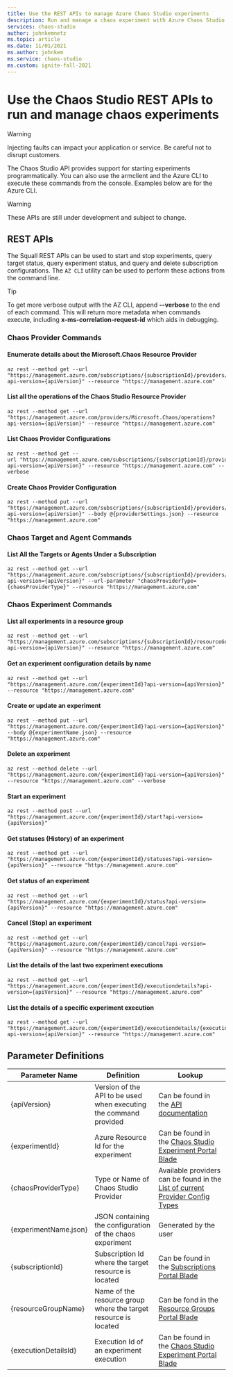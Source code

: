 ```yaml
---
title: Use the REST APIs to manage Azure Chaos Studio experiments
description: Run and manage a chaos experiment with Azure Chaos Studio using REST APIs.
services: chaos-studio
author: johnkemnetz
ms.topic: article
ms.date: 11/01/2021
ms.author: johnkem
ms.service: chaos-studio
ms.custom: ignite-fall-2021
---
```


# Use the Chaos Studio REST APIs to run and manage chaos experiments

> [!WARNING]
> Injecting faults can impact your application or service. Be careful not to disrupt customers.  

The Chaos Studio API provides support for starting experiments programmatically. You can also use the armclient and the Azure CLI to execute these commands from the console. Examples below are for the Azure CLI.

> [!Warning]
> These APIs are still under development and subject to change.

## REST APIs

The Squall REST APIs can be used to start and stop experiments, query target status, query experiment status, and query and delete subscription configurations. The `AZ CLI` utility can be used to perform these actions from the command line.

> [!TIP]
> To get more verbose output with the AZ CLI, append **--verbose** to the end of each command. This will return more metadata when commands execute, including **x-ms-correlation-request-id** which aids in debugging.

### Chaos Provider Commands

#### Enumerate details about the Microsoft.Chaos Resource Provider

```azurecli
az rest --method get --url "https://management.azure.com/subscriptions/{subscriptionId}/providers/Microsoft.Chaos?api-version={apiVersion}" --resource "https://management.azure.com"
```

#### List all the operations of the Chaos Studio Resource Provider

```azurecli
az rest --method get --url "https://management.azure.com/providers/Microsoft.Chaos/operations?api-version={apiVersion}" --resource "https://management.azure.com"
```

#### List Chaos Provider Configurations

```azurecli
az rest --method get --url "https://management.azure.com/subscriptions/{subscriptionId}/providers/microsoft.chaos/chaosProviderConfigurations/?api-version={apiVersion}" --resource "https://management.azure.com" --verbose 
```

#### Create Chaos Provider Configuration

```azurecli
az rest --method put --url "https://management.azure.com/subscriptions/{subscriptionId}/providers/microsoft.chaos/chaosProviderConfigurations/{chaosProviderType}?api-version={apiVersion}" --body @{providerSettings.json} --resource "https://management.azure.com"
```

### Chaos Target and Agent Commands

#### List All the Targets or Agents Under a Subscription

```azurecli
az rest --method get --url "https://management.azure.com/subscriptions/{subscriptionId}/providers/Microsoft.Chaos/chaosTargets/?api-version={apiVersion}" --url-parameter "chaosProviderType={chaosProviderType}" --resource "https://management.azure.com"
```

### Chaos Experiment Commands

#### List all experiments in a resource group

```azurecli
az rest --method get --url "https://management.azure.com/subscriptions/{subscriptionId}/resourceGroups/{resourceGroupName}/providers/Microsoft.Chaos/chaosExperiments?api-version={apiVersion}" --resource "https://management.azure.com"
```

#### Get an experiment configuration details by name

```azurecli
az rest --method get --url "https://management.azure.com/{experimentId}?api-version={apiVersion}" --resource "https://management.azure.com"
```

#### Create or update an experiment

```azurecli
az rest --method put --url "https://management.azure.com/{experimentId}?api-version={apiVersion}" --body @{experimentName.json} --resource "https://management.azure.com"
```

#### Delete an experiment

```azurecli
az rest --method delete --url "https://management.azure.com/{experimentId}?api-version={apiVersion}" --resource "https://management.azure.com" --verbose
```

#### Start an experiment

```azurecli
az rest --method post --url "https://management.azure.com/{experimentId}/start?api-version={apiVersion}"
```

#### Get statuses (History) of an experiment

```azurecli
az rest --method get --url "https://management.azure.com/{experimentId}/statuses?api-version={apiVersion}" --resource "https://management.azure.com"
```

#### Get status of an experiment

```azurecli
az rest --method get --url "https://management.azure.com/{experimentId}/status?api-version={apiVersion}" --resource "https://management.azure.com"
```

#### Cancel (Stop) an experiment

```azurecli
az rest --method get --url "https://management.azure.com/{experimentId}/cancel?api-version={apiVersion}" --resource "https://management.azure.com"
```

#### List the details of the last two experiment executions

```azurecli
az rest --method get --url "https://management.azure.com/{experimentId}/executiondetails?api-version={apiVersion}" --resource "https://management.azure.com"
```

#### List the details of a specific experiment execution

```azurecli
az rest --method get --url "https://management.azure.com/{experimentId}/executiondetails/{executionDetailsId}?api-version={apiVersion}" --resource "https://management.azure.com"
```

## Parameter Definitions

| Parameter Name | Definition | Lookup |
| --- | --- | --- |
| {apiVersion} | Version of the API to be used when executing the command provided | Can be found in the [API documentation](/rest/api/chaosstudio/) |
| {experimentId} | Azure Resource Id for the experiment | Can be found in the [Chaos Studio Experiment Portal Blade](https://portal.azure.com/#blade/HubsExtension/BrowseResource/resourceType/Microsoft.chaos%2Fchaosexperiments) |
| {chaosProviderType} | Type or Name of Chaos Studio Provider | Available providers can be found in the [List of current Provider Config Types](chaos-studio-fault-providers.md) |
| {experimentName.json} | JSON containing the configuration of the chaos experiment | Generated by the user |
| {subscriptionId} | Subscription Id where the target resource is located | Can be found in the [Subscriptions Portal Blade](https://portal.azure.com/#blade/Microsoft_Azure_Billing/SubscriptionsBlade) |
| {resourceGroupName} | Name of the resource group where the target resource is located | Can be fond in the [Resource Groups Portal Blade](https://portal.azure.com/#blade/HubsExtension/BrowseResourceGroups) |
| {executionDetailsId} | Execution Id of an experiment execution | Can be found in the [Chaos Studio Experiment Portal Blade](https://portal.azure.com/#blade/HubsExtension/BrowseResource/resourceType/Microsoft.chaos%2Fchaosexperiments) |
